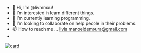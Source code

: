 - 👋 Hi, I’m @livmmou!
- 👀 I’m interested in learn different things.
- 🌱 I’m currently learning programming.
- 💞️ I’m looking to collaborate on help people in their problems.
- 📫 How to reach me ... livia.manoeldemoura@gmail.com
- 
[![card](https://github-readme-stats.vercel.app/api?username=livmmou&theme=default&show_icons=true)](https://github.com/anuraghazra/github-readme-stats)





<!---
livmmou/livmmou is a ✨ special ✨ repository because its `README.md` (this file) appears on your GitHub profile.
You can click the Preview link to take a look at your changes.
--->
